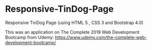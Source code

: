 # Responsive-TinDog-Page

Responsive TinDog Page (using HTML 5 , CSS 3 and Bootstrap 4.0)

This was an application on The Complete 2019 Web Development Bootcamp from Udemy: https://www.udemy.com/the-complete-web-development-bootcamp/

